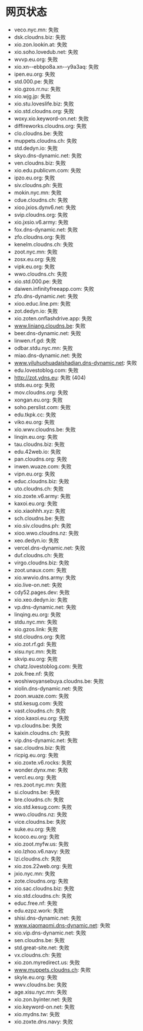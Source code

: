# 网页状态
- veco.nyc.mn: 失败
- dsk.cloudns.biz: 失败
- xio.zon.lookin.at: 失败
- xio.soho.lovedub.net: 失败
- wvvp.eu.org: 失败
- xio.xn--ebbpo8a.xn--y9a3aq: 失败
- ipen.eu.org: 失败
- std.000.pe: 失败
- xio.gzos.rr.nu: 失败
- xio.wjg.jp: 失败
- xio.stu.loveslife.biz: 失败
- xio.std.cloudns.org: 失败
- woxy.xio.keyword-on.net: 失败
- diffireworks.cloudns.org: 失败
- clo.cloudns.be: 失败
- muppets.cloudns.ch: 失败
- std.dedyn.io: 失败
- skyo.dns-dynamic.net: 失败
- ven.cloudns.biz: 失败
- xio.edu.publicvm.com: 失败
- ipzo.eu.org: 失败
- siv.cloudns.ph: 失败
- mokin.nyc.mn: 失败
- cdue.cloudns.ch: 失败
- xioo.jxios.dynv6.net: 失败
- svip.cloudns.org: 失败
- xio.jxsio.v6.army: 失败
- fox.dns-dynamic.net: 失败
- zfo.cloudns.org: 失败
- kenelm.cloudns.ch: 失败
- zoot.nyc.mn: 失败
- zosx.eu.org: 失败
- vipk.eu.org: 失败
- wwo.cloudns.ch: 失败
- xio.std.000.pe: 失败
- daiwen.infinityfreeapp.com: 失败
- zfo.dns-dynamic.net: 失败
- xioo.educ.line.pm: 失败
- zot.dedyn.io: 失败
- xio.zoten.onflashdrive.app: 失败
- www.liniang.cloudns.be: 失败
- beer.dns-dynamic.net: 失败
- linwen.rf.gd: 失败
- odbar.stdu.nyc.mn: 失败
- miao.dns-dynamic.net: 失败
- www.yiluhuohuadaishadian.dns-dynamic.net: 失败
- edu.lovestoblog.com: 失败
- http://zot.ydns.eu: 失败 (404)
- stds.eu.org: 失败
- mov.cloudns.org: 失败
- xongan.eu.org: 失败
- soho.perslist.com: 失败
- edu.tkpk.cc: 失败
- viko.eu.org: 失败
- xio.wwv.cloudns.be: 失败
- linqin.eu.org: 失败
- tau.cloudns.biz: 失败
- edu.42web.io: 失败
- pan.cloudns.org: 失败
- inwen.wuaze.com: 失败
- vipn.eu.org: 失败
- educ.cloudns.biz: 失败
- uto.cloudns.ch: 失败
- xio.zoxte.v6.army: 失败
- kaxoi.eu.org: 失败
- xio.xiaohhh.xyz: 失败
- sch.cloudns.be: 失败
- xio.siv.cloudns.ph: 失败
- xioo.wwo.cloudns.nz: 失败
- xeo.dedyn.io: 失败
- vercel.dns-dynamic.net: 失败
- duf.cloudns.ch: 失败
- virgo.cloudns.biz: 失败
- zoot.unaux.com: 失败
- xio.wwvio.dns.army: 失败
- xio.live-on.net: 失败
- cdy52.pages.dev: 失败
- xio.xeo.dedyn.io: 失败
- vp.dns-dynamic.net: 失败
- linqing.eu.org: 失败
- stdu.nyc.mn: 失败
- xio.gzos.link: 失败
- std.cloudns.org: 失败
- xio.zot.rf.gd: 失败
- xisu.nyc.mn: 失败
- skvip.eu.org: 失败
- chatz.lovestoblog.com: 失败
- zok.free.nf: 失败
- woshiwoyansebuya.cloudns.be: 失败
- xiolin.dns-dynamic.net: 失败
- zoon.wuaze.com: 失败
- std.kesug.com: 失败
- vast.cloudns.ch: 失败
- xioo.kaxoi.eu.org: 失败
- vp.cloudns.be: 失败
- kaixin.cloudns.ch: 失败
- vip.dns-dynamic.net: 失败
- sac.cloudns.biz: 失败
- ricpig.eu.org: 失败
- xio.zoxte.v6.rocks: 失败
- wonder.dynx.me: 失败
- vercl.eu.org: 失败
- res.zoot.nyc.mn: 失败
- si.cloudns.be: 失败
- bre.cloudns.ch: 失败
- xio.std.kesug.com: 失败
- wwo.cloudns.nz: 失败
- vice.cloudns.be: 失败
- suke.eu.org: 失败
- kcoco.eu.org: 失败
- xio.zoot.myfw.us: 失败
- xio.lzhoo.v6.navy: 失败
- lzi.cloudns.ch: 失败
- xio.zos.22web.org: 失败
- jxio.nyc.mn: 失败
- zote.cloudns.org: 失败
- xio.sac.cloudns.biz: 失败
- xio.std.cloudns.ch: 失败
- educ.free.nf: 失败
- edu.ezpz.work: 失败
- shisi.dns-dynamic.net: 失败
- www.xiaomaomi.dns-dynamic.net: 失败
- xio.vip.dns-dynamic.net: 失败
- sen.cloudns.be: 失败
- std.great-site.net: 失败
- vx.cloudns.ch: 失败
- xio.zon.myredirect.us: 失败
- www.muppets.cloudns.ch: 失败
- skyle.eu.org: 失败
- wwv.cloudns.be: 失败
- age.xisu.nyc.mn: 失败
- xio.zon.byinter.net: 失败
- xio.keyword-on.net: 失败
- xio.mydns.tw: 失败
- xio.zoxte.dns.navy: 失败
